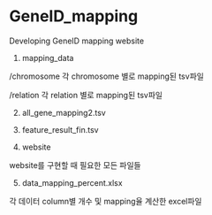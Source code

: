 # GeneID_mapping
Developing GeneID mapping website

1) mapping_data

/chromosome
각 chromosome 별로 mapping된 tsv파일

/relation
각 relation 별로 mapping된 tsv파일


2) all_gene_mapping2.tsv

3) feature_result_fin.tsv

4) website

website를 구현할 때 필요한 모든 파일들

5) data_mapping_percent.xlsx

각 데이터 column별 개수 및 mapping율 계산한 excel파일
